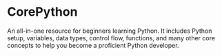 # CorePython
An all-in-one resource for beginners learning Python. It includes Python setup, variables, data types, control flow, functions, and many other core concepts to help you become a proficient Python developer.
